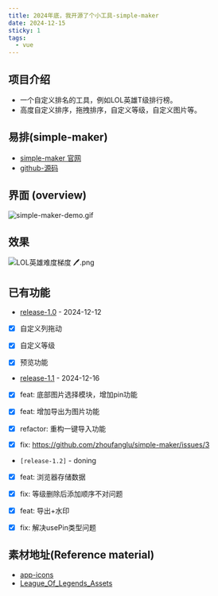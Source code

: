 ```yaml
---
title: 2024年底，我开源了个小工具-simple-maker
date: 2024-12-15
sticky: 1
tags: 
  - vue
---
```


## 项目介绍

*   一个自定义排名的工具，例如LOL英雄T级排行榜。
*   高度自定义排序，拖拽排序，自定义等级，自定义图片等。

## 易排(simple-maker)

*   [simple-maker 官网](http://simple-maker.fun)
*   [github-源码](https://github.com/zhoufanglu/simple-maker)

## 界面 (overview)

![simple-maker-demo.gif](https://p0-xtjj-private.juejin.cn/tos-cn-i-73owjymdk6/c547d7754e0c402cb23ac2ced8ae77b3~tplv-73owjymdk6-jj-mark-v1:0:0:0:0:5o6Y6YeR5oqA5pyv56S-5Yy6IEAgZmFuZ3pob3VfbHU=:q75.awebp?policy=eyJ2bSI6MywidWlkIjoiMTY3OTcwOTQ5NjY3NzU3NSJ9&rk3s=f64ab15b&x-orig-authkey=f32326d3454f2ac7e96d3d06cdbb035152127018&x-orig-expires=1743735965&x-orig-sign=v8uXHmzmPqNuPx3%2BSBZcF60H2kQ%3D)

## 效果

![LOL英雄难度梯度 🖊️.png](https://p0-xtjj-private.juejin.cn/tos-cn-i-73owjymdk6/27b25b715101445884b579556e802adb~tplv-73owjymdk6-jj-mark-v1:0:0:0:0:5o6Y6YeR5oqA5pyv56S-5Yy6IEAgZmFuZ3pob3VfbHU=:q75.awebp?policy=eyJ2bSI6MywidWlkIjoiMTY3OTcwOTQ5NjY3NzU3NSJ9&rk3s=f64ab15b&x-orig-authkey=f32326d3454f2ac7e96d3d06cdbb035152127018&x-orig-expires=1743735965&x-orig-sign=V84GP5MydPHrBNQvL8O%2FozvX5wQ%3D)

## 已有功能

*   [release-1.0](https://github.com/zhoufanglu/simple-maker/releases/tag/dev-1.0) - 2024-12-12

*   [x] 自定义列拖动

*   [x] 自定义等级

*   [x] 预览功能

*   [release-1.1](https://github.com/zhoufanglu/simple-maker/releases/tag/dev-1.1) - 2024-12-16

*   [x] feat: 底部图片选择模块，增加pin功能

*   [x] feat: 增加导出为图片功能

*   [x] refactor: 重构一键导入功能

*   [x] fix: <https://github.com/zhoufanglu/simple-maker/issues/3>

*   `[release-1.2]` - doning

*   [x] feat: 浏览器存储数据

*   [x] fix: 等级删除后添加顺序不对问题

*   [x] feat: 导出+水印

*   [x] fix: 解决usePin类型问题

## 素材地址(Reference material)

*   [app-icons](https://appicons.co/?ref=pushkeen)
*   [League\_Of\_Legends\_Assets](https://github.com/TheePepS/League_Of_Legends_Assets)
